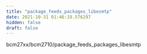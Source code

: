 ```yaml
---
title: "package_feeds_packages_libesmtp"
date: 2021-10-31 01:46:19.576297
hidden: false
draft: false
---
```


bcm27xx/bcm2710/package_feeds_packages_libesmtp

